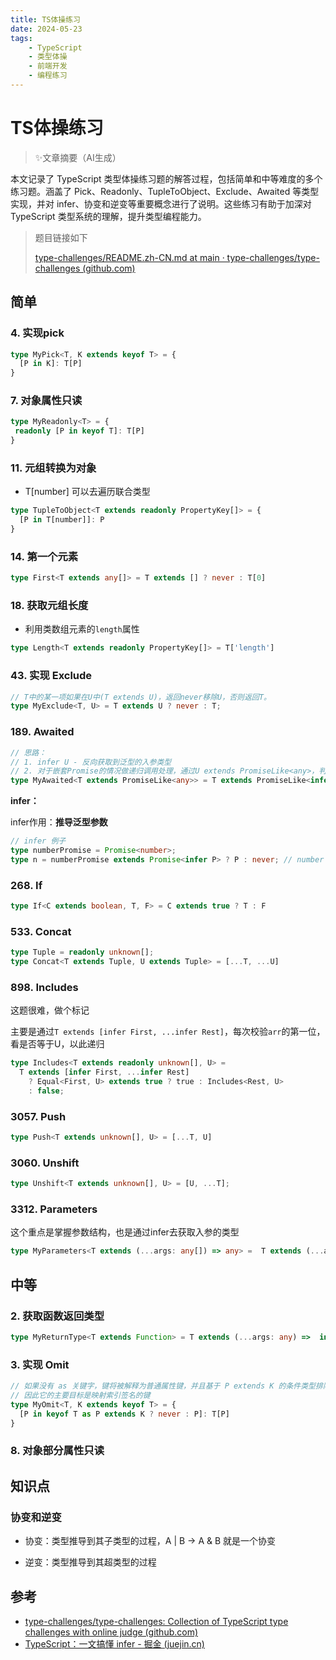 ```yaml
---
title: TS体操练习
date: 2024-05-23
tags: 
    - TypeScript
    - 类型体操
    - 前端开发
    - 编程练习
---
```


# TS体操练习

> ✨文章摘要（AI生成）

<!-- DESC SEP -->

本文记录了 TypeScript 类型体操练习题的解答过程，包括简单和中等难度的多个练习题。涵盖了 Pick、Readonly、TupleToObject、Exclude、Awaited 等类型实现，并对 infer、协变和逆变等重要概念进行了说明。这些练习有助于加深对 TypeScript 类型系统的理解，提升类型编程能力。

<!-- DESC SEP -->

> 题目链接如下
>
> [type-challenges/README.zh-CN.md at main · type-challenges/type-challenges (github.com)](https://github.com/type-challenges/type-challenges/blob/main/README.zh-CN.md)

## 简单

### 4. 实现pick

```ts
type MyPick<T, K extends keyof T> = {
  [P in K]: T[P]
}
```

### 7. 对象属性只读

```ts
type MyReadonly<T> = {
 readonly [P in keyof T]: T[P]
}
```

### 11. 元组转换为对象

- T[number] 可以去遍历联合类型

```ts
type TupleToObject<T extends readonly PropertyKey[]> = {
  [P in T[number]]: P
}
```

### 14. 第一个元素

```ts
type First<T extends any[]> = T extends [] ? never : T[0]
```

### 18. 获取元组长度

- 利用类数组元素的`length`属性

```ts
type Length<T extends readonly PropertyKey[]> = T['length']
```

### 43. 实现 Exclude

```ts
// T中的某一项如果在U中(T extends U)，返回never移除U，否则返回T。
type MyExclude<T, U> = T extends U ? never : T;
```

### 189. Awaited

```ts
// 思路：
// 1. infer U - 反向获取到泛型的入参类型
// 2. 对于嵌套Promise的情况做递归调用处理，通过U extends PromiseLike<any>，判断是否为Promise
type MyAwaited<T extends PromiseLike<any>> = T extends PromiseLike<infer U> ? U extends PromiseLike<any> ? MyAwaited<U> : U : never
```

**infer：**

infer作用：**推导泛型参数**

```ts
// infer 例子
type numberPromise = Promise<number>;
type n = numberPromise extends Promise<infer P> ? P : never; // number
```

### 268. If

```ts
type If<C extends boolean, T, F> = C extends true ? T : F
```

### 533. Concat

```ts
type Tuple = readonly unknown[];
type Concat<T extends Tuple, U extends Tuple> = [...T, ...U]
```

### 898. Includes

这题很难，做个标记

主要是通过`T extends [infer First, ...infer Rest]`，每次校验`arr`的第一位，看是否等于U，以此递归

```ts
type Includes<T extends readonly unknown[], U> =
  T extends [infer First, ...infer Rest]
    ? Equal<First, U> extends true ? true : Includes<Rest, U>
    : false;
```

### 3057. Push

```ts
type Push<T extends unknown[], U> = [...T, U]
```

### 3060. Unshift

```ts
type Unshift<T extends unknown[], U> = [U, ...T];
```

###  3312. Parameters

这个重点是掌握参数结构，也是通过infer去获取入参的类型

```ts
type MyParameters<T extends (...args: any[]) => any> =  T extends (...args: infer S) => void ? S : any
```

## 中等

### 2. 获取函数返回类型

```ts
type MyReturnType<T extends Function> = T extends (...args: any) =>  infer R ? R : never
```

###  3. 实现 Omit

```ts
// 如果没有 as 关键字，键将被解释为普通属性键，并且基于 P extends K 的条件类型排除将无法按预期工作
// 因此它的主要目标是映射索引签名的键
type MyOmit<T, K extends keyof T> = {
  [P in keyof T as P extends K ? never : P]: T[P]
}
```

### 8. 对象部分属性只读

## 知识点

### 协变和逆变

- 协变：类型推导到其子类型的过程，A | B -> A & B 就是一个协变

- 逆变：类型推导到其超类型的过程

## 参考

- [type-challenges/type-challenges: Collection of TypeScript type challenges with online judge (github.com)](https://github.com/type-challenges/type-challenges?tab=readme-ov-file)
- [TypeScript：一文搞懂 infer - 掘金 (juejin.cn)](https://juejin.cn/post/6998347146709696519)

